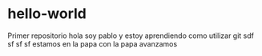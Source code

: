 # hello-world
Primer repositorio
hola soy pablo y estoy aprendiendo como utilizar git
sdf
sf
sf
sf
estamos en la papa
con la papa avanzamos
